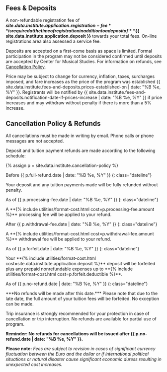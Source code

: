 ## Fees & Deposits

A non-refundable registration fee of **${{ site.data.institute.application.registration-fee }}**
is required at the time of registration in addition to a deposit of
**${{ site.data.institute.application.deposit }}** towards your total fees. On-line
registrations area also assessed a service fee.
 
Deposits are accepted on a first-come basis as space is limited.
Formal participation in the program may not be considered confirmed until
deposits are accepted by Center for Musical Studies. For information on
refunds, see [Cancellation Policy](#cancellation-policy--refunds).
 
Price may be subject to change for currency, inflation, taxes, surcharges
imposed, and fare increases as the price of the program was established {{ site.data.institute.fees-and-deposits.prices-established-on | date: "%B %e, %Y" }}.
Registrants will be notified by {{ site.data.institute.fees-and-deposits.notification-date-if-prices-increase | date: "%B %e, %Y" }}
if price increases and may withdraw without penalty if there is more than a 5% increase.

## Cancellation Policy & Refunds

All cancellations must be made in writing by email. Phone calls or phone messages are not accepted.

Deposit and tuition payment refunds are made according to the following schedule:

{% assign p = site.data.institute.cancellation-policy %}

<div id="cancellation-schedule" markdown="1">
Before {{ p.full-refund.date | date: "%B %e, %Y" }}
{: class="dateline"}

<div><p markdown="1">Your deposit and any tuition payments made will be fully refunded without penalty.</p></div>

As of {{ p.processing-fee.date | date: "%B %e, %Y" }}
{: class="dateline"}

<div><p markdown="1">A **{% include utilities/format-cost.html cost=p.processing-fee.amount %}** processing fee will be applied to your refund.</p></div>

After {{ p.withdrawal-fee.date | date: "%B %e, %Y" }}
{: class="dateline"}

<div><p markdown="1">A **{% include utilities/format-cost.html cost=p.withdrawal-fee.amount %}** withdrawal fee will be applied to your refund.</p></div>

As of {{ p.forfeit.date | date: "%B %e, %Y" }}
{: class="dateline"}

<div><p markdown="1">Your **{% include utilities/format-cost.html cost=site.data.institute.application.deposit %}** deposit will be forfeited plus any prepaid nonrefundable expenses up to **{% include utilities/format-cost.html cost=p.forfeit.deductible %}**.</p></div>

As of {{ p.no-refund.date | date: "%B %e, %Y" }}
{: class="dateline"}

<div><p markdown="1">***No refunds will be made after this date.*** Please note that due to the late date, the full amount of your tuition fees will be forfeited. No exception can be made.</p></div>
</div>

Trip insurance is strongly recommended for your protection in case of cancellation or trip interruption. No refunds are available for partial use of program.

**Reminder: No refunds for cancellations will be issued after {{ p.no-refund.date | date: "%B %e, %Y" }}.**

**Please note:** *Fees are subject to revision in cases of significant currency fluctuation between the Euro and the dollar or if international political situations or natural disaster cause significant economic duress resulting in unexpected cost increases.*
